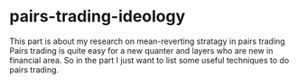 # pairs-trading-ideology
This part is about my research on mean-reverting stratagy in pairs trading
Pairs trading is quite easy for a new quanter and layers who are new in financial area. So in the part I just want to list some useful techniques to do pairs trading. 
